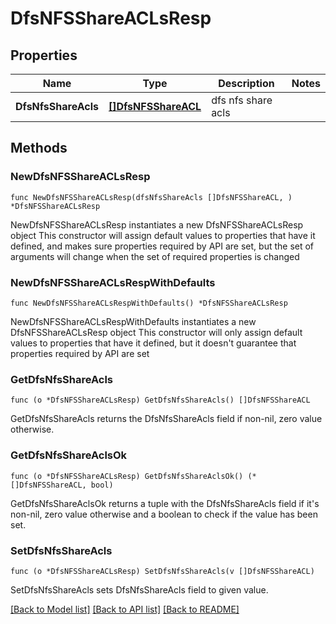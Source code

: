 # DfsNFSShareACLsResp

## Properties

Name | Type | Description | Notes
------------ | ------------- | ------------- | -------------
**DfsNfsShareAcls** | [**[]DfsNFSShareACL**](DfsNFSShareACL.md) | dfs nfs share acls | 

## Methods

### NewDfsNFSShareACLsResp

`func NewDfsNFSShareACLsResp(dfsNfsShareAcls []DfsNFSShareACL, ) *DfsNFSShareACLsResp`

NewDfsNFSShareACLsResp instantiates a new DfsNFSShareACLsResp object
This constructor will assign default values to properties that have it defined,
and makes sure properties required by API are set, but the set of arguments
will change when the set of required properties is changed

### NewDfsNFSShareACLsRespWithDefaults

`func NewDfsNFSShareACLsRespWithDefaults() *DfsNFSShareACLsResp`

NewDfsNFSShareACLsRespWithDefaults instantiates a new DfsNFSShareACLsResp object
This constructor will only assign default values to properties that have it defined,
but it doesn't guarantee that properties required by API are set

### GetDfsNfsShareAcls

`func (o *DfsNFSShareACLsResp) GetDfsNfsShareAcls() []DfsNFSShareACL`

GetDfsNfsShareAcls returns the DfsNfsShareAcls field if non-nil, zero value otherwise.

### GetDfsNfsShareAclsOk

`func (o *DfsNFSShareACLsResp) GetDfsNfsShareAclsOk() (*[]DfsNFSShareACL, bool)`

GetDfsNfsShareAclsOk returns a tuple with the DfsNfsShareAcls field if it's non-nil, zero value otherwise
and a boolean to check if the value has been set.

### SetDfsNfsShareAcls

`func (o *DfsNFSShareACLsResp) SetDfsNfsShareAcls(v []DfsNFSShareACL)`

SetDfsNfsShareAcls sets DfsNfsShareAcls field to given value.



[[Back to Model list]](../README.md#documentation-for-models) [[Back to API list]](../README.md#documentation-for-api-endpoints) [[Back to README]](../README.md)


